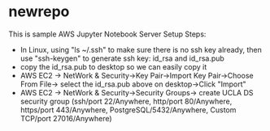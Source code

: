 # newrepo 

This is sample AWS Jupyter Notebook Server Setup Steps:

* In Linux, using "ls ~/.ssh" to make sure there is no ssh key already, then use "ssh-keygen" to generate ssh key: id_rsa and id_rsa.pub
* copy the id_rsa.pub to desktop so we can easily copy it
* AWS EC2 -> NetWork & Security->Key Pair->Import Key Pair->Choose From File-> select the id_rsa.pub above on desktop->Click "Import"
* AWS EC2 -> NetWork & Security->Security Groups-> create UCLA DS security group (ssh/port 22/Anywhere, http/port 80/Anywhere, https/port 443/Anywhere, PostgreSQL/5432/Anywhere, Custom TCP/port 27016/Anywhere)
